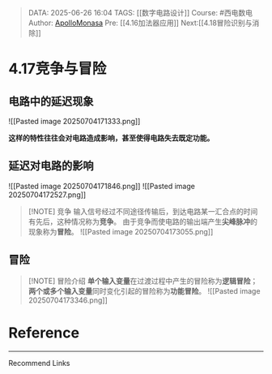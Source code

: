 > DATA: 2025-06-26 16:04
> TAGS: [[数字电路设计]]
> Course: #西电数电 
> Author: [ApolloMonasa](https://github.com/ApolloMonasa)
> Pre: [[4.16加法器应用]]
> Next:[[4.18冒险识别与消除]]


# 4.17竞争与冒险
## 电路中的延迟现象
![[Pasted image 20250704171333.png]]

**这样的特性往往会对电路造成影响，甚至使得电路失去既定功能。**
## 延迟对电路的影响
![[Pasted image 20250704171846.png]]
![[Pasted image 20250704172527.png]]


> [!NOTE] 竞争
> 输入信号经过不同途径传输后，到达电路某一汇合点的时间有先后，这种情况称为**竞争**。
> 由于竞争而使电路的输出端产生**尖峰脉冲**的现象称为**冒险**。
![[Pasted image 20250704173055.png]]

## 冒险

> [!NOTE] 冒险介绍
> **单个输入变量**在过渡过程中产生的冒险称为**逻辑冒险**；
> **两个或多个输入变量**同时变化引起的冒险称为**功能冒险**。
![[Pasted image 20250704173346.png]]



# Reference


---
Recommend Links
